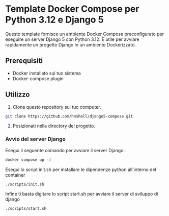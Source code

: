 # Template Docker Compose per Python 3.12 e Django 5

Questo template fornisce un ambiente Docker Compose preconfigurato per eseguire un server Django 5 con Python 3.12. È utile per avviare rapidamente un progetto Django in un ambiente Dockerizzato.

## Prerequisiti
- Docker installato sul tuo sistema
- Docker-compose plugin

## Utilizzo
1. Clona questo repository sul tuo computer.

```bash
git clone https://github.com/h4shell/django5-compose.git
```

2. Posizionati nella directory del progetto.

### Avvio del server Django
Esegui il seguente comando per avviare il server Django:

```bash
docker compose up -d
```
Esegui lo script init.sh per installare le dipendenze python all'interno del container

```bash
./scripts/init.sh
```

Infine ti basta digitare lo script start.sh per avviare il server di sviluppo di django

```bash
./scripts/start.sh
```
